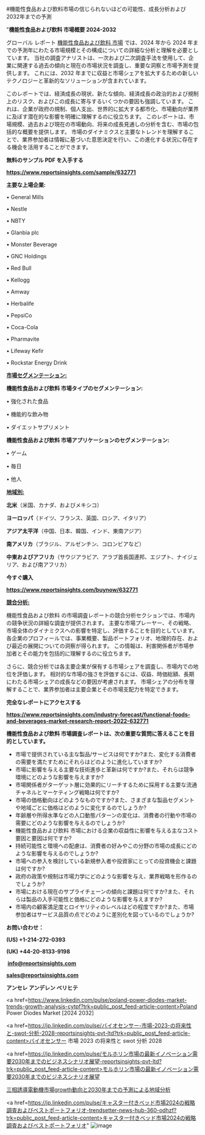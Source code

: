 #機能性食品および飲料市場の信じられないほどの可能性、成長分析および2032年までの予測

"<strong>機能性食品および飲料 市場概要 2024-2032</strong>

グローバル レポート <a href=https://www.reportsinsights.com/sample/632771>機能性食品および飲料 市場</a> では、2024 年から 2024 年までの予測年にわたる市場規模とその構成についての詳細な分析と理解を必要としています。 当社の調査アナリストは、一次および二次調査手法を使用して、企業に関連する過去の傾向と現在の市場状況を調査し、重要な洞察と市場予測を提供します。 これには、2032 年までに収益と市場シェアを拡大​​するための新しいテクノロジーと革新的なソリューションが含まれています。

このレポートでは、経済成長の現状、新たな傾向、経済成長の政治的および規制上のリスク、およびこの成長に寄与するいくつかの要因も強調しています。 これは、企業が政府の規制、個人支出、世界的に拡大する都市化、市場動向が業界に及ぼす潜在的な影響を明確に理解するのに役立ちます。 このレポートは、市場規模、過去および現在の市場動向、将来の成長見通しの分析を含む、市場の包括的な概要を提供します。 市場のダイナミクスと主要なトレンドを理解することで、業界参加者は情報に基づいた意思決定を行い、この進化する状況に存在する機会を活用することができます。

<strong><b>無料のサンプル PDF を入手する</b></strong>

<a href=https://www.reportsinsights.com/sample/632771><strong><u>https://www.reportsinsights.com/sample/632771</u></strong></a>

<strong>主要な上場企業:</strong>

• General Mills

• Nestle

• NBTY

• Glanbia plc

• Monster Beverage

• GNC Holdings

• Red Bull

• Kellogg

• Amway

• Herbalife

• PepsiCo

• Coca-Cola

• Pharmavite

• Lifeway Kefir

• Rockstar Energy Drink

<strong><u>市場セグメンテーション</u></strong><strong><u>:</u></strong>

<strong>機能性食品および飲料 市場タイプのセグメンテーション:</strong>

• 強化された食品

• 機能的な飲み物

• ダイエットサプリメント

<strong>機能性食品および飲料 市場アプリケーションのセグメンテーション:</strong>

• ゲーム

• 毎日

• 他人

<strong><u>地域別</u></strong><strong><u>:</u></strong>

<strong>北米</strong>（米国、カナダ、およびメキシコ）

<strong>ヨーロッパ</strong>（ドイツ、フランス、英国、ロシア、イタリア）

<strong>アジア太平洋</strong>（中国、日本、韓国、インド、東南アジア）

<strong>南アメリカ</strong>（ブラジル、アルゼンチン、コロンビアなど）

<strong>中東およびアフリカ</strong>（サウジアラビア、アラブ首長国連邦、エジプト、ナイジェリア、および南アフリカ）

<strong>今すぐ購入</strong>

<a href=https://www.reportsinsights.com/buynow/632771><strong><u>https://www.reportsinsights.com/buynow/632771</u></strong></a>

<strong><u>競合分析:</u></strong>

機能性食品および飲料 の市場調査レポートの競合分析セクションでは、市場内の競争状況の詳細な調査が提供されます。 主要な市場プレーヤー、その戦略、市場全体のダイナミクスへの影響を特定し、評価することを目的としています。 各企業のプロフィールでは、事業概要、製品ポートフォリオ、地理的存在、および最近の展開についての洞察が得られます。 この情報は、利害関係者が市場参加者とその能力を包括的に理解するのに役立ちます。

さらに、競合分析では各主要企業が保有する市場シェアを調査し、市場内での地位を評価します。 相対的な市場の強さを評価するには、収益、時価総額、長期にわたる市場シェアの成長などの要因が考慮されます。 市場シェアの分布を理解することで、業界参加者は主要企業とその市場支配力を特定できます。

<strong>完全なレポートにアクセスする</strong>

<a href=https://www.reportsinsights.com/industry-forecast/functional-foods-and-beverages-market-research-report-2022-632771><strong><u><b>https://www.reportsinsights.com/industry-forecast/functional-foods-and-beverages-market-research-report-2022-632771</b></u></strong></a>

<strong><b>機能性食品および飲料 市場調査レポートは、次の重要な質問に答えることを目的としています。</b></strong>
<ul>
  <li>市場で提供されている主な製品/サービスは何ですか?また、変化する消費者の需要を満たすためにそれらはどのように進化していますか?</li>
  <li>市場に影響を与える主要な技術進歩と革新は何ですか?また、それらは競争環境にどのような影響を与えますか?</li>
  <li>市場関係者がターゲット層に効果的にリーチするために採用する主要な流通チャネルとマーケティング戦略は何ですか?</li>
  <li>市場の価格動向はどのようなものですか?また、さまざまな製品セグメントや地域ごとに価格はどのように変化するのでしょうか?</li>
  <li>年齢層や所得水準などの人口動態パターンの変化は、消費者の行動や市場の需要にどのような影響を与えるのでしょうか?</li>
  <li>機能性食品および飲料 市場における企業の収益性に影響を与える主なコスト要因と要因は何ですか?</li>
  <li>持続可能性と環境への配慮は、消費者の好みやこの分野の市場の成長にどのような影響を与えるのでしょうか?</li>
  <li>市場への参入を検討している新規参入者や投資家にとっての投資機会と課題は何ですか?</li>
  <li>政府の政策や規制は市場力学にどのような影響を与え、業界戦略を形作るのでしょうか?</li>
  <li>市場における現在のサプライチェーンの傾向と課題は何ですか?また、それらは製品の入手可能性と価格にどのような影響を与えますか?</li>
  <li>市場内の顧客満足度とロイヤリティのレベルはどの程度ですか?また、市場参加者はサービス品質の点でどのように差別化を図っているのでしょうか?</li>
</ul>
<strong>お問い合わせ：</strong>

<strong>(US) +1-214-272-0393</strong>

<strong>(UK) +44-20-8133-9198</strong>

<strong> </strong><a href=info@reportsinsights.com><strong><u>info@reportsinsights.com</u></strong></a>

<a href=sales@reportsinsights.com><strong><u>sales@reportsinsights.com</u></strong></a>

<strong>アンセレ アンデレン ベリヒテ</strong>

<a href=https://www.linkedin.com/pulse/poland-power-diodes-market-trends-growth-analysis-cytpf?trk=public_post_feed-article-content>Poland Power Diodes Market [2024 2032]</a>

<a href=https://jp.linkedin.com/pulse/バイオセンサー-市場-2023-の将来性と-swot-分析-2028-reportsinsights-pvt-ltd?trk=public_post_feed-article-content>バイオセンサー 市場 2023 の将来性と swot 分析 2028</a>

<a href=https://jp.linkedin.com/pulse/モルホリン市場の最新イノベーション需要2030年までのビジネスシナリオ展望-reportsinsights-pvt-ltd?trk=public_post_feed-article-content>モルホリン市場の最新イノベーション需要2030年までのビジネスシナリオ展望</a>

<a href=https://www.linkedin.com/pulse/三相誘導電動機市場growth動向と2030年までの予測による地域分析-reports-insights-expert-ovsqf/>三相誘導電動機市場growth動向と2030年までの予測による地域分析</a>

<a href=https://jp.linkedin.com/pulse/キャスター付きベッド市場2024の戦略調査およびベストポートフォリオ-trendsetter-news-hub-360-odhzf?trk=public_post_feed-article-content>キャスター付きベッド市場2024の戦略調査およびベストポートフォリオ</a>"
![image](https://github.com/aanak123/RIMarketer1/assets/158471119/09100228-b648-44a6-8a13-7ea249b47077)
